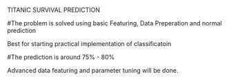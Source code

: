TITANIC SURVIVAL PREDICTION

#The problem is solved using basic Featuring, Data Preperation and normal prediction

Best for starting practical implementation of classificatoin

#The prediction is around 75% - 80%

Advanced data featuring and parameter tuning will be done.